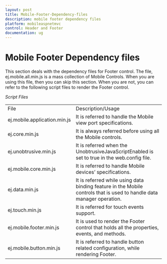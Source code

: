 ```yaml
---
layout: post
title: Mobile-Footer-Dependency-files
description: mobile footer dependency files
platform: mobileaspnetmvc
control: Header and Footer
documentation: ug
---
```


# Mobile Footer Dependency files

This section deals with the dependency files for Footer control. The file, ej.mobile.all.min.js is a mass collection of Mobile Controls. When you are using this file, then you can skip this section. When you are not, you can refer to the following script files to render the Footer control.

_Script Files_

<table>
<tr>
<td>
File                          </td><td>
Description/Usage</td></tr>
<tr>
<td>
ej.mobile.application.min.js</td><td>
It is referred to handle the Mobile view port specifications.</td></tr>
<tr>
<td>
ej.core.min.js</td><td>
It is always referred before using all the Mobile controls.</td></tr>
<tr>
<td>
ej.unobtrusive.min.js</td><td>
It is referred when the UnobtrusiveJavaScriptEnabled is set to true in the web.config file.</td></tr>
<tr>
<td>
ej.mobile.core.min.js</td><td>
It is referred to handle Mobile devices’ specifications.</td></tr>
<tr>
<td>
ej.data.min.js</td><td>
It is referred while using data binding feature in the Mobile controls that is used to handle data manager operation.</td></tr>
<tr>
<td>
ej.touch.min.js</td><td>
It is referred for touch events support.</td></tr>
<tr>
<td>
ej.mobile.footer.min.js</td><td>
It is used to render the Footer control that holds all the properties, events, and methods.</td></tr>
<tr>
<td>
ej.mobile.button.min.js</td><td>
It is referred to handle button related configuration, while rendering Footer.</td></tr>
</table>


